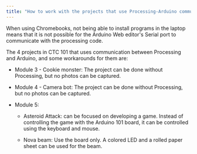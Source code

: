 ```yaml
---
title: "How to work with the projects that use Processing-Arduino communication in Chromebook"
---
```


When using Chromebooks, not being able to install programs in the laptop means that it is not possible for the Arduino Web editor's Serial port to communicate with the processing code.

The 4 projects in CTC 101 that uses communication between Processing and Arduino, and some workarounds for them are:

* Module 3 - Cookie monster: The project can be done without Processing, but no photos can be captured.

* Module 4 - Camera bot: The project can be done without Processing, but no photos can be captured.

* Module 5:

  * Asteroid Attack: can be focused on developing a game. Instead of controlling the game with the Arduino 101 board, it can be controlled using the keyboard and mouse.

  * Nova beam: Use the board only. A colored LED and a rolled paper sheet can be used for the beam.
